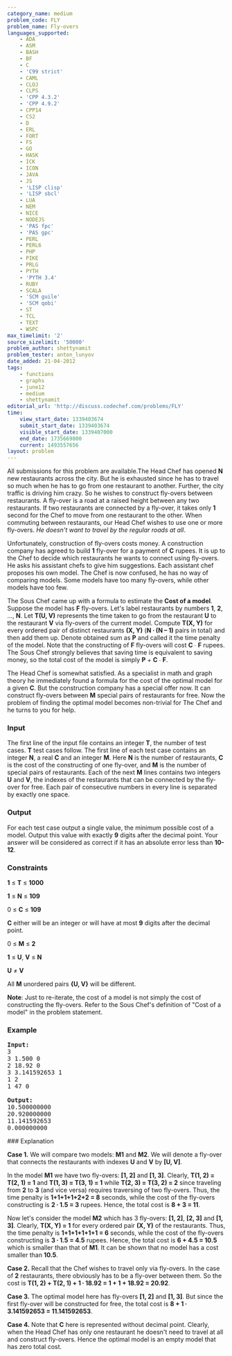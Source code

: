 ```yaml
---
category_name: medium
problem_code: FLY
problem_name: Fly-overs
languages_supported:
    - ADA
    - ASM
    - BASH
    - BF
    - C
    - 'C99 strict'
    - CAML
    - CLOJ
    - CLPS
    - 'CPP 4.3.2'
    - 'CPP 4.9.2'
    - CPP14
    - CS2
    - D
    - ERL
    - FORT
    - FS
    - GO
    - HASK
    - ICK
    - ICON
    - JAVA
    - JS
    - 'LISP clisp'
    - 'LISP sbcl'
    - LUA
    - NEM
    - NICE
    - NODEJS
    - 'PAS fpc'
    - 'PAS gpc'
    - PERL
    - PERL6
    - PHP
    - PIKE
    - PRLG
    - PYTH
    - 'PYTH 3.4'
    - RUBY
    - SCALA
    - 'SCM guile'
    - 'SCM qobi'
    - ST
    - TCL
    - TEXT
    - WSPC
max_timelimit: '2'
source_sizelimit: '50000'
problem_author: shettynamit
problem_tester: anton_lunyov
date_added: 21-04-2012
tags:
    - functions
    - graphs
    - june12
    - medium
    - shettynamit
editorial_url: 'http://discuss.codechef.com/problems/FLY'
time:
    view_start_date: 1339403674
    submit_start_date: 1339403674
    visible_start_date: 1339407000
    end_date: 1735669800
    current: 1493557656
layout: problem
---
```

All submissions for this problem are available.The Head Chef has opened **N** new restaurants across the city. But he is exhausted since he has to travel so much when he has to go from one restaurant to another. Further, the city traffic is driving him crazy. So he wishes to construct fly-overs between restaurants. A fly-over is a road at a raised height between any two restaurants. If two restaurants are connected by a fly-over, it takes only **1** second for the Chef to move from one restaurant to the other. When commuting between restaurants, our Head Chef wishes to use one or more fly-overs. _He doesn't want to travel by the regular roads at all_.

Unfortunately, construction of fly-overs costs money. A construction company has agreed to build **1** fly-over for a payment of **C** rupees. It is up to the Chef to decide which restaurants he wants to connect using fly-overs. He asks his assistant chefs to give him suggestions. Each assistant chef proposes his own model. The Chef is now confused, he has no way of comparing models. Some models have too many fly-overs, while other models have too few.

The Sous Chef came up with a formula to estimate the **Cost of a model**. Suppose the model has **F** fly-overs. Let's label restaurants by numbers **1**, **2**, ..., **N**. Let **T(U, V)** represents the time taken to go from the restaurant **U** to the restaurant **V** via fly-overs of the current model. Compute **T(X, Y)** for every ordered pair of distinct restaurants **(X, Y)** (**N ∙ (N – 1)**  pairs in total) and then add them up. Denote obtained sum as **P** and called it the time penalty of the model. Note that the constructing of **F** fly-overs will cost **C** ∙ **F** rupees. The Sous Chef strongly believes that saving time is equivalent to saving money, so the total cost of the model is simply **P** + **C** ∙ **F**.

The Head Chef is somewhat satisfied. As a specialist in math and graph theory he immediately found a formula for the cost of the optimal model for a given **C**. But the construction company has a special offer now. It can construct fly-overs between **M** special pairs of restaurants for free. Now the problem of finding the optimal model becomes non-trivial for The Chef and he turns to you for help.

### Input

The first line of the input file contains an integer **T**, the number of test cases. **T** test cases follow. The first line of each test case contains an integer **N**, a real **C** and an integer **M**. Here **N** is the number of restaurants, **C** is the cost of the constructing of one fly-over, and **M** is the number of special pairs of restaurants. Each of the next **M** lines contains two integers **U** and **V**, the indexes of the restaurants that can be connected by the fly-over for free. Each pair of consecutive numbers in every line is separated by exactly one space.

### Output

For each test case output a single value, the minimum possible cost of a model. Output this value with exactly **9** digits after the decimal point. Your answer will be considered as correct if it has an absolute error less than **10-12**.

### Constraints

**1** ≤ **T** ≤ **1000**

**1** ≤ **N** ≤ **109**

0 ≤ **C** ≤ **109**

**C** either will be an integer or will have at most **9** digits after the decimal point.

0 ≤ **M** ≤ **2**

**1** ≤ **U**, **V** ≤ **N**

**U** ≠ **V**

All **M** unordered pairs **{U, V}** will be different.

**Note**: Just to re-iterate, the cost of a model is not simply the cost of constructing the fly-overs. Refer to the Sous Chef's definition of "Cost of a model" in the problem statement.

### Example

<pre>
<b>Input:</b>
3
3 1.500 0
2 18.92 0
3 3.141592653 1
1 2
1 47 0

<b>Output:</b>
10.500000000
20.920000000
11.141592653
0.000000000
</pre>### Explanation

**Case 1.** We will compare two models: **M1** and **M2**. We will denote a fly-over that connects the restaurants with indexes **U** and **V** by **\[U, V\]**.

In the model **M1** we have two fly-overs: **\[1, 2\]** and **\[1, 3\]**. Clearly, **T(1, 2) = T(2, 1) = 1** and **T(1, 3) = T(3, 1) = 1** while **T(2, 3) = T(3, 2) = 2** since traveling from **2** to **3** (and vice versa) requires traversing of two fly-overs. Thus, the time penalty is **1+1+1+1+2+2 = 8** seconds, while the cost of the fly-overs constructing is **2 ∙ 1.5 = 3** rupees. Hence, the total cost is **8 + 3 = 11**.

Now let's consider the model **M2** which has 3 fly-overs: **\[1, 2\]**, **\[2, 3\]** and **\[1, 3\]**. Clearly, **T(X, Y) = 1** for every ordered pair **(X, Y)** of the restaurants. Thus, the time penalty is **1+1+1+1+1+1 = 6** seconds, while the cost of the fly-overs constructing is **3 ∙ 1.5 = 4.5** rupees. Hence, the total cost is **6 + 4.5 = 10.5** which is smaller than that of **M1**. It can be shown that no model has a cost smaller than **10.5**.

**Case 2.** Recall that the Chef wishes to travel only via fly-overs. In the case of **2** restaurants, there obviously has to be a fly-over between them. So the cost is **T(1, 2) + T(2, 1) + 1 ∙ 18.92 = 1 + 1 + 18.92 = 20.92**.

**Case 3.** The optimal model here has fly-overs **\[1, 2\]** and **\[1, 3\]**. But since the first fly-over will be constructed for free, the total cost is **8 + 1 ∙ 3.141592653 = 11.141592653**.

**Case 4.** Note that **C** here is represented without decimal point. Clearly, when the Head Chef has only one restaurant he doesn't need to travel at all and construct fly-overs. Hence the optimal model is an empty model that has zero total cost.
